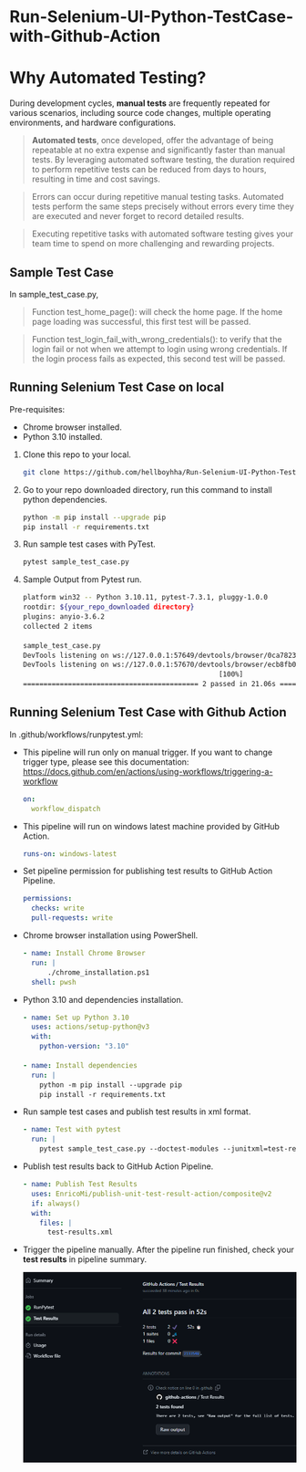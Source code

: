 
# Run-Selenium-UI-Python-TestCase-with-Github-Action

# Why Automated Testing?

During development cycles, **manual tests** are frequently repeated for various scenarios, including source code changes, multiple operating environments, and hardware configurations.
>**Automated tests**, once developed, offer the advantage of being repeatable at no extra expense and significantly faster than manual tests. By leveraging automated software testing, the duration required to perform repetitive tests can be reduced from days to hours, resulting in time and cost savings.

>Errors can occur during repetitive manual testing tasks. Automated tests perform the same steps precisely without errors every time they are executed and never forget to record detailed results.

>Executing repetitive tasks with automated software testing gives your team time to spend on more challenging and rewarding projects.

## Sample Test Case
In sample_test_case.py,

>Function test_home_page(): will check the home page. If the home page loading was successful, this first test will be passed.

>Function test_login_fail_with_wrong_credentials(): to verify that the login fail or not when we attempt to login using wrong credentials. If the login process fails as expected, this second test will be passed.


## Running Selenium Test Case on local
Pre-requisites:
* Chrome browser installed.
* Python 3.10 installed.

1. Clone this repo to your local.
	````bash
	git clone https://github.com/hellboyhha/Run-Selenium-UI-Python-TestCase-with-Github-Action.git
	````

2. Go to your repo downloaded directory, run this command to install python dependencies.
	````bash
	python -m pip install --upgrade pip
	pip install -r requirements.txt
	````
3. Run sample test cases with PyTest.
	````bash
	pytest sample_test_case.py
	````
4. Sample Output from  Pytest run.
	````bash
	platform win32 -- Python 3.10.11, pytest-7.3.1, pluggy-1.0.0
	rootdir: ${your_repo_downloaded directory}
	plugins: anyio-3.6.2
	collected 2 items
	
	sample_test_case.py
	DevTools listening on ws://127.0.0.1:57649/devtools/browser/0ca78234-42c2-428e-8491-4128a28f1794.
	DevTools listening on ws://127.0.0.1:57670/devtools/browser/ecb8fb00-6b8f-4858-afa7-390654db8be8.                                                                                                                                                                                    
	                                                [100%]
	=========================================== 2 passed in 21.06s ==================================
	````
## Running Selenium Test Case with Github Action
In .github/workflows/runpytest.yml:
* This pipeline will run only on manual trigger. If you want to change trigger type, please see this documentation: https://docs.github.com/en/actions/using-workflows/triggering-a-workflow	
	````yaml
	on:
	  workflow_dispatch
	````
* This pipeline will run on windows latest machine provided by GitHub Action.
	````yaml
	runs-on: windows-latest
	````
* Set pipeline permission for publishing test results to GitHub Action Pipeline.
	````yaml
	permissions:
	  checks: write
	  pull-requests: write
	````
* Chrome browser installation using PowerShell.
	````yaml
    - name: Install Chrome Browser
      run: |
          ./chrome_installation.ps1
      shell: pwsh 
	````
* Python 3.10 and dependencies installation.
	````yaml
    - name: Set up Python 3.10
      uses: actions/setup-python@v3
      with:
        python-version: "3.10"
        
    - name: Install dependencies
      run: |
        python -m pip install --upgrade pip
        pip install -r requirements.txt
	````
* Run sample test cases and publish test results in xml format.
	````yaml
    - name: Test with pytest
      run: |
        pytest sample_test_case.py --doctest-modules --junitxml=test-results.xml
	````
* Publish test results back to GitHub Action Pipeline.
	````yaml
    - name: Publish Test Results
      uses: EnricoMi/publish-unit-test-result-action/composite@v2
      if: always()
      with:
        files: |
          test-results.xml
	````
* Trigger the pipeline manually. After the pipeline run finished, check your **test results** in pipeline summary.

	<img title="Test Results GitHub Action" alt="Alt text" src="/test_results_sample/Test Results GitHub Action.png">
